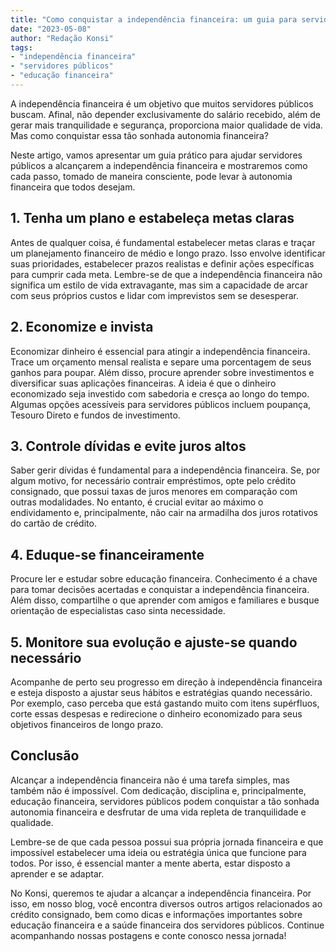 ```yaml
---
title: "Como conquistar a independência financeira: um guia para servidores públicos"
date: "2023-05-08"
author: "Redação Konsi"
tags:
- "independência financeira"
- "servidores públicos"
- "educação financeira"
---
```


A independência financeira é um objetivo que muitos servidores públicos buscam. Afinal, não depender exclusivamente do salário recebido, além de gerar mais tranquilidade e segurança, proporciona maior qualidade de vida. Mas como conquistar essa tão sonhada autonomia financeira?

Neste artigo, vamos apresentar um guia prático para ajudar servidores públicos a alcançarem a independência financeira e mostraremos como cada passo, tomado de maneira consciente, pode levar à autonomia financeira que todos desejam.

## 1. Tenha um plano e estabeleça metas claras
Antes de qualquer coisa, é fundamental estabelecer metas claras e traçar um planejamento financeiro de médio e longo prazo. Isso envolve identificar suas prioridades, estabelecer prazos realistas e definir ações específicas para cumprir cada meta. Lembre-se de que a independência financeira não significa um estilo de vida extravagante, mas sim a capacidade de arcar com seus próprios custos e lidar com imprevistos sem se desesperar.

## 2. Economize e invista
Economizar dinheiro é essencial para atingir a independência financeira. Trace um orçamento mensal realista e separe uma porcentagem de seus ganhos para poupar. Além disso, procure aprender sobre investimentos e diversificar suas aplicações financeiras. A ideia é que o dinheiro economizado seja investido com sabedoria e cresça ao longo do tempo. Algumas opções acessíveis para servidores públicos incluem poupança, Tesouro Direto e fundos de investimento.

## 3. Controle dívidas e evite juros altos
Saber gerir dívidas é fundamental para a independência financeira. Se, por algum motivo, for necessário contrair empréstimos, opte pelo crédito consignado, que possui taxas de juros menores em comparação com outras modalidades. No entanto, é crucial evitar ao máximo o endividamento e, principalmente, não cair na armadilha dos juros rotativos do cartão de crédito.

## 4. Eduque-se financeiramente
Procure ler e estudar sobre educação financeira. Conhecimento é a chave para tomar decisões acertadas e conquistar a independência financeira. Além disso, compartilhe o que aprender com amigos e familiares e busque orientação de especialistas caso sinta necessidade.

## 5. Monitore sua evolução e ajuste-se quando necessário
Acompanhe de perto seu progresso em direção à independência financeira e esteja disposto a ajustar seus hábitos e estratégias quando necessário. Por exemplo, caso perceba que está gastando muito com itens supérfluos, corte essas despesas e redirecione o dinheiro economizado para seus objetivos financeiros de longo prazo.

## Conclusão
Alcançar a independência financeira não é uma tarefa simples, mas também não é impossível. Com dedicação, disciplina e, principalmente, educação financeira, servidores públicos podem conquistar a tão sonhada autonomia financeira e desfrutar de uma vida repleta de tranquilidade e qualidade.

Lembre-se de que cada pessoa possui sua própria jornada financeira e que impossível estabelecer uma ideia ou estratégia única que funcione para todos. Por isso, é essencial manter a mente aberta, estar disposto a aprender e se adaptar.

No Konsi, queremos te ajudar a alcançar a independência financeira. Por isso, em nosso blog, você encontra diversos outros artigos relacionados ao crédito consignado, bem como dicas e informações importantes sobre educação financeira e a saúde financeira dos servidores públicos. Continue acompanhando nossas postagens e conte conosco nessa jornada!